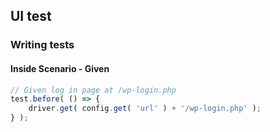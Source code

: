 ## UI test

### Writing tests

#### Inside Scenario - Given

```js
// Given log in page at /wp-login.php
test.before( () => {
	driver.get( config.get( 'url' ) + '/wp-login.php' );
} );
```
